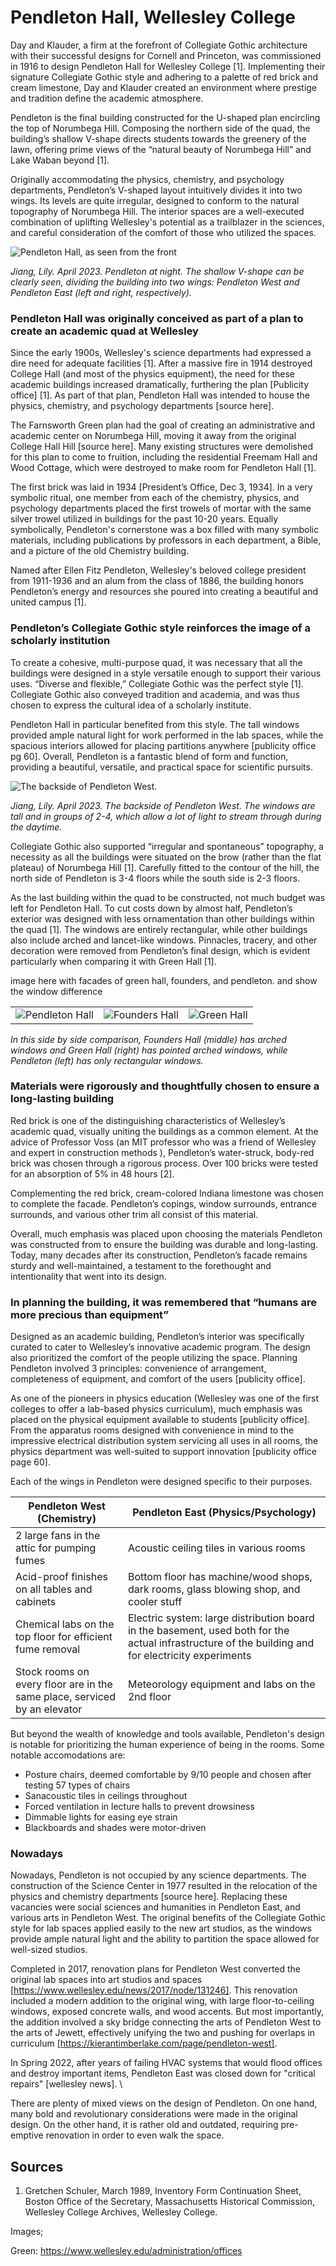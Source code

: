 # Pendleton Hall, Wellesley College

Day and Klauder, a firm at the forefront of Collegiate Gothic architecture with their successful designs for Cornell and Princeton, was commissioned in 1916 to design Pendleton Hall for Wellesley College [1]. Implementing their signature Collegiate Gothic style and adhering to a palette of red brick and cream limestone, Day and Klauder created an environment where prestige and tradition define the academic atmosphere.

Pendleton is the final building constructed for the U-shaped plan encircling the top of Norumbega Hill. Composing the northern side of the quad, the building’s shallow V-shape directs students towards the greenery of the lawn, offering prime views of the “natural beauty of Norumbega Hill” and Lake Waban beyond [1].

Originally accommodating the physics, chemistry, and psychology departments, Pendleton’s V-shaped layout intuitively divides it into two wings. Its levels are quite irregular, designed to conform to the natural topography of Norumbega Hill. The interior spaces are a well-executed combination of uplifting Wellesley's potential as a trailblazer in the sciences, and careful consideration of the comfort of those who utilized the spaces.

![Pendleton Hall, as seen from the front](images/Pendleton_front.JPG)

_Jiang, Lily. April 2023. Pendleton at night. The shallow V-shape can be clearly seen, dividing the building into two wings: Pendleton West and Pendleton East (left and right, respectively)._


### Pendleton Hall was originally conceived as part of a plan to create an academic quad at Wellesley

Since the early 1900s, Wellesley's science departments had expressed a dire need for adequate facilities [1]. After a massive fire in 1914 destroyed College Hall (and most of the physics equipment), the need for these academic buildings increased dramatically, furthering the plan [Publicity office] [1]. As part of that plan, Pendleton Hall was intended to house the physics, chemistry, and psychology departments [source here].

The Farnsworth Green plan had the goal of creating an administrative and academic center on Norumbega Hill, moving it away from the original College Hall Hill [source here]. Many existing structures were demolished for this plan to come to fruition, including the residential Freemam Hall and Wood Cottage, which were destroyed to make room for Pendleton Hall [1].

The first brick was laid in 1934 [President’s Office, Dec 3, 1934]. In a very symbolic ritual, one member from each of the chemistry, physics, and psychology departments placed the first trowels of mortar with the same silver trowel utilized in buildings for the past 10-20 years. Equally symbolically, Pendleton's cornerstone was a box filled with many symbolic materials, including publications by professors in each department, a Bible, and a picture of the old Chemistry building.

Named after Ellen Fitz Pendleton, Wellesley's beloved college president from 1911-1936 and an alum from the class of 1886, the building honors Pendleton’s energy and resources she poured into creating a beautiful and united campus [1].


### Pendleton’s Collegiate Gothic style reinforces the image of a scholarly institution

To create a cohesive, multi-purpose quad, it was necessary that all the buildings were designed in a style versatile enough to support their various uses. “Diverse and flexible,” Collegiate Gothic was the perfect style [1]. Collegiate Gothic also conveyed tradition and academia, and was thus chosen to express the cultural idea of a scholarly institute.

Pendleton Hall in particular benefited from this style. The tall windows provided ample natural light for work performed in the lab spaces, while the spacious interiors allowed for placing partitions anywhere [publicity office pg 60]. Overall, Pendleton is a fantastic blend of form and function, providing a beautiful, versatile, and practical space for scientific pursuits.

![The backside of Pendleton West.](images/Pendleton_backside.JPG)

_Jiang, Lily. April 2023. The backside of Pendleton West. The windows are tall and in groups of 2-4, which allow a lot of light to stream through during the daytime._

Collegiate Gothic also supported “irregular and spontaneous” topography, a necessity as all the buildings were situated on the brow (rather than the flat plateau) of Norumbega Hill [1]. Carefully fitted to the contour of the hill, the north side of Pendleton is 3-4 floors while the south side is 2-3 floors.

As the last building within the quad to be constructed, not much budget was left for Pendleton Hall. To cut costs down by almost half, Pendleton’s exterior was designed with less ornamentation than other buildings within the quad [1]. The windows are entirely rectangular, while other buildings also include arched and lancet-like windows. Pinnacles, tracery, and other decoration were removed from Pendleton’s final design, which is evident particularly when comparing it with Green Hall [1].

image here with facades of green hall, founders, and pendleton. and show the window difference

| | | |
-------------|------------|------------
![Pendleton Hall](images/Pendleton_front_2.jpeg)  |  ![Founders Hall](images/Founders.jpeg)  |  ![Green Hall](images/Green.jpeg)

_In this side by side comparison, Founders Hall (middle) has arched windows and Green Hall (right) has pointed arched windows, while Pendleton (left) has only rectangular windows._


### Materials were rigorously and thoughtfully chosen to ensure a long-lasting building

Red brick is one of the distinguishing characteristics of Wellesley’s academic quad, visually uniting the buildings as a common element. At the advice of Professor Voss (an MIT professor who was a friend of Wellesley and expert in construction methods ), Pendleton’s water-struck, body-red brick was chosen through a rigorous process. Over 100 bricks were tested for an absorption of 5% in 48 hours [2].

Complementing the red brick, cream-colored Indiana limestone was chosen to complete the facade. Pendleton’s copings, window surrounds, entrance surrounds, and various other trim all consist of this material.

<!-- talk a bit more about this. and can even talk about the shale and metal in the roof -->

Overall, much emphasis was placed upon choosing the materials Pendleton was constructed from to ensure the building was durable and long-lasting. Today, many decades after its construction, Pendleton’s facade remains sturdy and well-maintained, a testament to the forethought and intentionality that went into its design.


### In planning the building, it was remembered that “humans are more precious than equipment”

<!-- that quote above is from the publicity office -->

Designed as an academic building, Pendleton’s interior was specifically curated to cater to Wellesley’s innovative academic program. The design also prioritized the comfort of the people utilizing the space. Planning Pendleton involved 3 principles: convenience of arrangement, completeness of equipment, and comfort of the users [publicity office].

As one of the pioneers in physics education (Wellesley was one of the first colleges to offer a lab-based physics curriculum), much emphasis was placed on the physical equipment available to students [publicity office]. From the apparatus rooms designed with convenience in mind to the impressive electrical distribution system servicing all uses in all rooms, the physics department was well-suited to support innovation [publicity office page 60].

Each of the wings in Pendleton were designed specific to their purposes.


| Pendleton West (Chemistry) | Pendleton East (Physics/Psychology) |
|----------------------------|------------------------------------|
| 2 large fans in the attic for pumping fumes | Acoustic ceiling tiles in various rooms |
| Acid-proof finishes on all tables and cabinets | Bottom floor has machine/wood shops, dark rooms, glass blowing shop, and cooler stuff |
| Chemical labs on the top floor for efficient fume removal | Electric system: large distribution board in the basement, used both for the actual infrastructure of the building and for electricity experiments |
| Stock rooms on every floor are in the same place, serviced by an elevator | Meteorology equipment and labs on the 2nd floor |


But beyond the wealth of knowledge and tools available, Pendleton's design is notable for prioritizing the human experience of being in the rooms. Some notable accomodations are:

* Posture chairs, deemed comfortable by 9/10 people and chosen after testing 57 types of chairs
* Sanacoustic tiles in ceilings throughout
* Forced ventilation in lecture halls to prevent drowsiness
* Dimmable lights for easing eye strain
* Blackboards and shades were motor-driven



### Nowadays

Nowadays, Pendleton is not occupied by any science departments. The construction of the Science Center in 1977 resulted in the relocation of the physics and chemistry departments [source here]. Replacing these vacancies were social sciences and humanities in Pendleton East, and various arts in Pendleton West. The original benefits of the Collegiate Gothic style for lab spaces applied easily to the new art studios, as the windows provide ample natural light and the ability to partition the space allowed for well-sized studios.

Completed in 2017, renovation plans for Pendleton West converted the original lab spaces into art studios and spaces [https://www.wellesley.edu/news/2017/node/131246]. This renovation included a modern addition to the original wing, with large floor-to-ceiling windows, exposed concrete walls, and wood accents. But most importantly, the addition involved a sky bridge connecting the arts of Pendleton West to the arts of Jewett, effectively unifying the two and pushing for overlaps in curriculum [https://kierantimberlake.com/page/pendleton-west].

In Spring 2022, after years of failing HVAC systems that would flood offices and destroy important items, Pendleton East was closed down for "critical repairs" [wellesley news]. \

There are plenty of mixed views on the design of Pendleton. On one hand, many bold and revolutionary considerations were made in the original design. On the other hand, it is rather old and outdated, requiring pre-emptive renovation in order to even walk the space.






<!-- https://thewellesleynews.com/2023/02/08/pendleton-east-closure-displaces-social-science-departments/ -->



## Sources
<!-- chicago style -->

1. Gretchen Schuler, March 1989, Inventory Form Continuation Sheet, Boston Office of the Secretary, Massachusetts Historical Commission, Wellesley College Archives, Wellesley College.





Images;

Green: https://www.wellesley.edu/administration/offices
